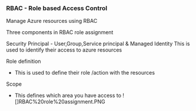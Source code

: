 
### RBAC - Role based Access Control

Manage Azure resources using RBAC

Three components in RBAC role assignment

Security Principal - User,Group,Service principal & Managed Identity
  This is used to identify their access to azure resources
  
Role definition
 - This is used to define their role /action with the resources

Scope

- This defines which area you have access to 
![]RBAC%20role%20assignment.PNG





